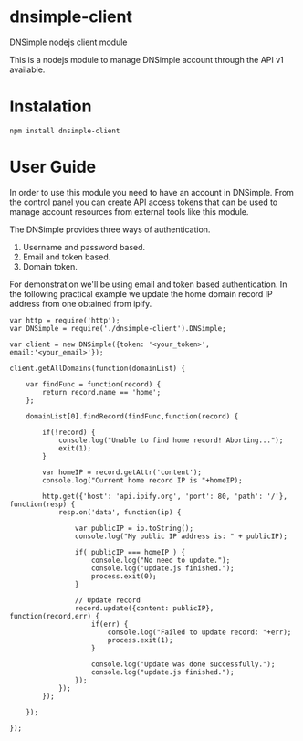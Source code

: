 # dnsimple-client
DNSimple nodejs client module

This is a nodejs module to manage DNSimple account through the API v1 available.

# Instalation

	npm install dnsimple-client

# User Guide

In order to use this module you need to have an account in DNSimple. From the control
panel you can create API access tokens that can be used to manage account resources
from external tools like this module.

The DNSimple provides three ways of authentication.

1. Username and password based.
2. Email and token based.
3. Domain token.

For demonstration we'll be using email and token based authentication. In the following practical example we update the home domain record IP address from one obtained from ipify.

	var http = require('http');
	var DNSimple = require('./dnsimple-client').DNSimple;

	var client = new DNSimple({token: '<your_token>', email:'<your_email>'});

	client.getAllDomains(function(domainList) {

		var findFunc = function(record) {
			return record.name == 'home';
		};

		domainList[0].findRecord(findFunc,function(record) {

			if(!record) {
				console.log("Unable to find home record! Aborting...");
				exit(1);
			}

			var homeIP = record.getAttr('content');
			console.log("Current home record IP is "+homeIP);

			http.get({'host': 'api.ipify.org', 'port': 80, 'path': '/'}, function(resp) {
				resp.on('data', function(ip) {

					var publicIP = ip.toString();
					console.log("My public IP address is: " + publicIP);

					if( publicIP === homeIP ) {
						console.log("No need to update.");
						console.log("update.js finished.");
						process.exit(0);
					}

					// Update record
					record.update({content: publicIP}, function(record,err) {
						if(err) {
							console.log("Failed to update record: "+err);
							process.exit(1);
						}

						console.log("Update was done successfully.");
						console.log("update.js finished.");
					});
				});
			});

		});

	});